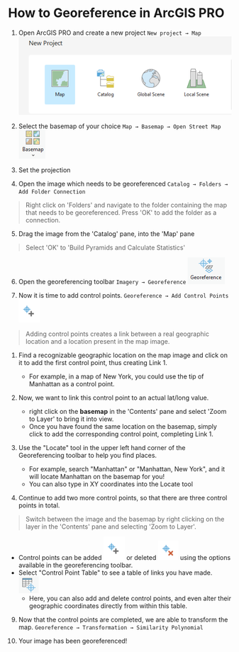# How to Georeference in ArcGIS PRO

1. Open ArcGIS PRO and create a new project `New project → Map` ![Screenshot of new map icon](media/new_map.png)

2. Select the basemap of your choice `Map → Basemap → Open Street Map` ![Screenshot of basemap icon](media/basemap.png)

3. Set the projection

4. Open the image which needs to be georeferenced `Catalog → Folders → Add Folder Connection `
> Right click on 'Folders' and navigate to the folder containing the map that needs to be georeferenced. Press 'OK' to add the folder as a connection.

5. Drag the image from the 'Catalog' pane, into the 'Map' pane
> Select 'OK' to 'Build Pyramids and Calculate Statistics'

6. Open the georeferencing toolbar `Imagery → Georeference`
![Screenshot of start georeferencing icon](media/georeference_button.png)

7. Now it is time to add control points. `Georeference → Add Control Points` ![Screenshot of add ctrl points icon](media/add_cp.png)
> Adding control points creates a link between a real geographic location and a location present in the map image.
1. Find a recognizable geographic location on the map image and click on it to add the first control point, thus creating Link 1.
    * For example, in a map of New York, you could use the tip of Manhattan as a control point. 
2. Now, we want to link this control point to an actual lat/long value.
    * right click on the **basemap** in the 'Contents' pane and select 'Zoom to Layer' to bring it into view.
    * Once you have found the same location on the basemap, simply click to add the corresponding control point, completing Link 1.
3. Use the "Locate" tool in the upper left hand corner of the Georeferencing toolbar to help you find places. 
    * For example, search "Manhattan" or "Manhattan, New York", and it will locate Manhattan on the basemap for you!
    * You can also type in XY coordinates into the Locate tool

8. Continue to add two more control points, so that there are three control points in total.
> Switch between the image and the basemap by right clicking on the layer in the 'Contents' pane and selecting 'Zoom to Layer'.
* Control points can be added ![Screenshot of add ctrl points icon](media/add_cp.png) or deleted ![Screenshot of delete ctrl points icon](media/delete_cp.png) using the options available in the georeferencing toolbar. 
* Select "Control Point Table" to see a table of links you have made.![Screenshot of add ctrl point table icon](media/open_cp_table.png)
    - Here, you can also add and delete control points, and even alter their geographic coordinates directly from within this table.

9. Now that the control points are completed, we are able to transform the map. `Georeference → Transformation → Similarity Polynomial`

10. Your image has been georeferenced! 

